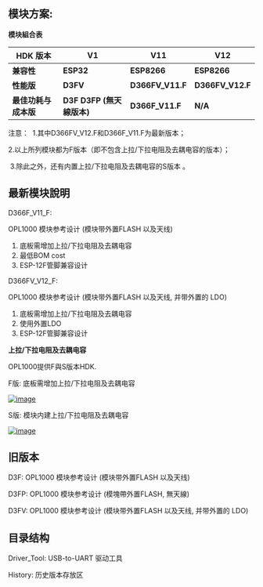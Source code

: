 ## 模块方案:

**模块組合表**

| **HDK 版本**         | **V1**                      | **V11**          | **V12**          |
| -------------------- | --------------------------- | ---------------- | ---------------- |
| **兼容性**           | **ESP32**                   | **ESP8266**      | **ESP8266**      |
| **性能版**           | **D3FV**                    | **D366FV_V11.F** | **D366FV_V12.F** |
| **最佳功耗与成本版** | **D3F   D3FP (無天線版本)** | **D366F_V11.F**  | **N/A**          |

注意：	
​		             1.其中D366FV_V12.F和D366F_V11.F为最新版本；

​                2.以上所列模块都为F版本（即不包含上拉/下拉电阻及去耦电容的版本）；

​                3.除此之外，还有内置上拉/下拉电阻及去耦电容的S版本 。

## 最新模块說明

D366F_V11_F: 

OPL1000 模块参考设计 (模块带外置FLASH 以及天线) <br>

1. 底板需增加上拉/下拉电阻及去耦电容
2. 最低BOM cost
3. ESP-12F管脚兼容设计

D366FV_V12_F: 

OPL1000 模块参考设计 (模块带外置FLASH 以及天线, 并带外置的 LDO) <br>

1. 底板需增加上拉/下拉电阻及去耦电容
2. 使用外置LDO
3. ESP-12F管脚兼容设计

**上拉/下拉电阻及去耦电容**

OPL1000提供F與S版本HDK. 

F版: 底板需增加上拉/下拉电阻及去耦电容

[![image](file:///E:/gitHDK/OPL1000-HDK/HDK/Module/F_PullUp.png)](https://github.com/Opulinks-Tech/OPL1000-HDK/blob/master/HDK/Module/F_PullUp.png)



S版: 模块内建上拉/下拉电阻及去耦电容

[![image](file:///E:/gitHDK/OPL1000-HDK/HDK/Module/S_PullUp.png)](https://github.com/Opulinks-Tech/OPL1000-HDK/blob/master/HDK/Module/S_PullUp.png)

## 旧版本
D3F: OPL1000 模块参考设计 (模块带外置FLASH 以及天线)

D3FP: OPL1000 模块参考设计 (模塊帶外置FLASH, 無天線)

D3FV: OPL1000 模块参考设计 (模块带外置FLASH 以及天线, 并带外置的 LDO)

## 目录结构
Driver_Tool: USB-to-UART 驱动工具

History: 历史版本存放区
